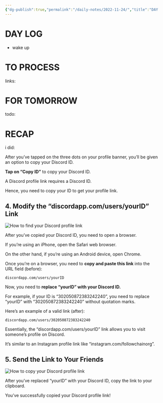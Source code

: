 ```yaml
---
{"dg-publish":true,"permalink":"/daily-notes/2022-11-24/","title":"DAY LOG","tags":["dailynotes"]}
---
```



# DAY LOG
- wake up
# TO PROCESS

links:

# FOR TOMORROW

todo:

# RECAP

i did:

After you’ve tapped on the three dots on your profile banner, you’ll be given an option to copy your Discord ID.

**Tap on “Copy ID”** to copy your Discord ID.

A Discord profile link requires a Discord ID.

Hence, you need to copy your ID to get your profile link.

## 4. Modify the “discordapp.com/users/yourID” Link

![How to find your Discord profile link](https://i0.wp.com/www.followchain.org/wp-content/uploads/2022/01/discord-profile-link-4edit.jpg?resize=297%2C512&ssl=1)

After you’ve copied your Discord ID, you need to open a browser.

If you’re using an iPhone, open the Safari web browser.

On the other hand, if you’re using an Android device, open Chrome.

Once you’re on a browser, you need to **copy and paste this link** into the URL field (before):

```
discordapp.com/users/yourID
```

Now, you need to **replace “yourID” with your Discord ID.**

For example, if your ID is “302050872383242240”, you need to replace “yourID” with “302050872383242240” without quotation marks.

Here’s an example of a valid link (after):

```
discordapp.com/users/302050872383242240
```

Essentially, the “discordapp.com/users/yourID” link allows you to visit someone’s profile on Discord.

It’s similar to an Instagram profile link like “instagram.com/followchainorg”.

## 5. Send the Link to Your Friends

![How to copy your Discord profile link](https://i0.wp.com/www.followchain.org/wp-content/uploads/2022/01/discord-profile-link-5edit.jpg?resize=297%2C512&ssl=1)

After you’ve replaced “yourID” with your Discord ID, copy the link to your clipboard.

You’ve successfully copied your Discord profile link!
